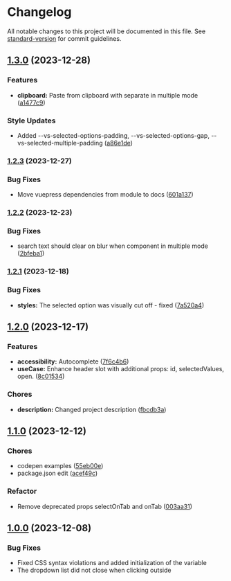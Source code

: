 # Changelog

All notable changes to this project will be documented in this file. See [standard-version](https://github.com/conventional-changelog/standard-version) for commit guidelines.

## [1.3.0](https://github.com/voral/vs-vue3-select/compare/v1.2.3...v1.3.0) (2023-12-28)


### Features

* **clipboard:** Paste from clipboard with separate in multiple mode ([a1477c9](https://github.com/voral/vs-vue3-select/commit/a1477c9ea1be85e500b4e7464e243c08aeb1725b))


### Style Updates

* Added --vs-selected-options-padding, --vs-selected-options-gap, --vs-selected-multiple-padding ([a86e1de](https://github.com/voral/vs-vue3-select/commit/a86e1de07409082091b0e65d8af1dca745a3ad83))

### [1.2.3](https://github.com/voral/vs-vue3-select/compare/v1.2.2...v1.2.3) (2023-12-27)


### Bug Fixes

* Move vuepress dependencies from module to docs ([601a137](https://github.com/voral/vs-vue3-select/commit/601a1375b8af4484b788ec395e55eb5b353a1f07))

### [1.2.2](https://github.com/voral/vs-vue3-select/compare/v1.2.1...v1.2.2) (2023-12-23)


### Bug Fixes

* search text should clear on blur when component in multiple mode ([2bfeba1](https://github.com/voral/vs-vue3-select/commit/2bfeba1aacb4e475dee8f82ca538cfa40a878cd5))

### [1.2.1](https://github.com/voral/vs-vue3-select/compare/v1.2.0...v1.2.1) (2023-12-18)


### Bug Fixes

* **styles:** The selected option was visually cut off - fixed ([7a520a4](https://github.com/voral/vs-vue3-select/commit/7a520a4fe97429b93c446582b81803728a89102e))

## [1.2.0](https://github.com/voral/vs-vue3-select/compare/v1.1.0...v1.2.0) (2023-12-17)


### Features

* **accessibility:** Autocomplete ([7f6c4b6](https://github.com/voral/vs-vue3-select/commit/7f6c4b6f13ea0a6a0decf20133eac7b53bf26359))
* **useCase:** Enhance header slot with additional props: id, selectedValues, open. ([8c01534](https://github.com/voral/vs-vue3-select/commit/8c01534e9d0d573d6988d0b6916b86fda73036d4))


### Chores

* **description:** Changed project description ([fbcdb3a](https://github.com/voral/vs-vue3-select/commit/fbcdb3ab9098256e4eb9017142e9535692ad7e44))

## [1.1.0](https://github.com/voral/vs-vue3-select/compare/v1.0.0...v1.1.0) (2023-12-12)


### Chores

* codepen examples ([55eb00e](https://github.com/voral/vs-vue3-select/commit/55eb00ed578a69753210e0e83aff5e6d69d0daa9))
* package.json edit ([acef49c](https://github.com/voral/vs-vue3-select/commit/acef49cf9b29cc9c3abfa23ee0a533057df9b9b9))


### Refactor

* Remove deprecated props selectOnTab and onTab ([003aa31](https://github.com/voral/vs-vue3-select/commit/003aa31f3ec97f83546e0a64b14a1fc28d14bfe6))

## [1.0.0](https://github.com/voral/vs-vue3-select/compare/v0.2.1...v1.0.0) (2023-12-08)

### Bug Fixes

* Fixed CSS syntax violations and added initialization of the variable
* The dropdown list did not close when clicking outside
